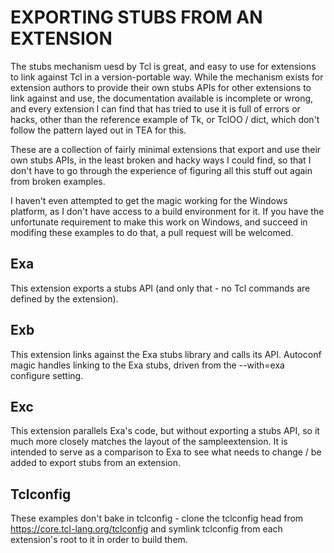 EXPORTING STUBS FROM AN EXTENSION
=================================

The stubs mechanism uesd by Tcl is great, and easy to use for extensions to
link against Tcl in a version-portable way.  While the mechanism exists for
extension authors to provide their own stubs APIs for other extensions to link
against and use, the documentation available is incomplete or wrong, and every
extension I can find that has tried to use it is full of errors or hacks, other
than the reference example of Tk, or TclOO / dict, which don't follow the 
pattern layed out in TEA for this.

These are a collection of fairly minimal extensions that export and use their
own stubs APIs, in the least broken and hacky ways I could find, so that I
don't have to go through the experience of figuring all this stuff out again
from broken examples.

I haven't even attempted to get the magic working for the Windows platform,
as I don't have access to a build environment for it.  If you have the
unfortunate requirement to make this work on Windows, and succeed in modifing
these examples to do that, a pull request will be welcomed.

Exa
---
This extension exports a stubs API (and only that - no Tcl commands are
defined by the extension).

Exb
---
This extension links against the Exa stubs library and calls its API.
Autoconf magic handles linking to the Exa stubs, driven from the --with=exa
configure setting.

Exc
---
This extension parallels Exa's code, but without exporting a stubs API,
so it much more closely matches the layout of the sampleextension.  It is
intended to serve as a comparison to Exa to see what needs to change / be
added to export stubs from an extension.

Tclconfig
---------
These examples don't bake in tclconfig - clone the tclconfig head from
https://core.tcl-lang.org/tclconfig and symlink tclconfig from each
extension's root to it in order to build them.
